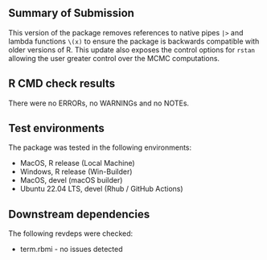 ## Summary of Submission

This version of the package removes references to native pipes `|>` and lambda functions `\(x)` to ensure the package is backwards compatible with older versions of R. This update also exposes the control options for `rstan` allowing the user greater control over the MCMC computations.


## R CMD check results

There were no ERRORs, no WARNINGs and no NOTEs.


## Test environments

The package was tested in the following environments:

- MacOS, R release (Local Machine)
- Windows, R release (Win-Builder)
- MacOS, devel (macOS builder)
- Ubuntu 22.04 LTS, devel (Rhub / GitHub Actions)


## Downstream dependencies

The following revdeps were checked:

- term.rbmi - no issues detected
